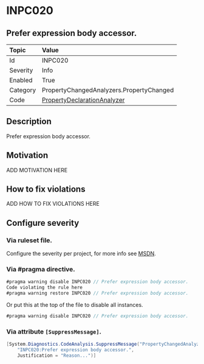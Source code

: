 # INPC020
## Prefer expression body accessor.

| Topic    | Value
| :--      | :--
| Id       | INPC020
| Severity | Info
| Enabled  | True
| Category | PropertyChangedAnalyzers.PropertyChanged
| Code     | [PropertyDeclarationAnalyzer](https://github.com/DotNetAnalyzers/PropertyChangedAnalyzers/blob/master/PropertyChangedAnalyzers/Analyzers/PropertyDeclarationAnalyzer.cs)

## Description

Prefer expression body accessor.

## Motivation

ADD MOTIVATION HERE

## How to fix violations

ADD HOW TO FIX VIOLATIONS HERE

<!-- start generated config severity -->
## Configure severity

### Via ruleset file.

Configure the severity per project, for more info see [MSDN](https://msdn.microsoft.com/en-us/library/dd264949.aspx).

### Via #pragma directive.
```C#
#pragma warning disable INPC020 // Prefer expression body accessor.
Code violating the rule here
#pragma warning restore INPC020 // Prefer expression body accessor.
```

Or put this at the top of the file to disable all instances.
```C#
#pragma warning disable INPC020 // Prefer expression body accessor.
```

### Via attribute `[SuppressMessage]`.

```C#
[System.Diagnostics.CodeAnalysis.SuppressMessage("PropertyChangedAnalyzers.PropertyChanged", 
    "INPC020:Prefer expression body accessor.", 
    Justification = "Reason...")]
```
<!-- end generated config severity -->